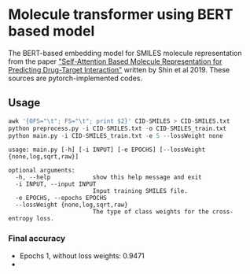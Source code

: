 
# Molecule transformer using BERT based model

The BERT-based embedding model for SMILES molecule representation from the paper ["Self-Attention Based Molecule Representation for Predicting Drug-Target Interaction"](http://proceedings.mlr.press/v106/shin19a.html) written by Shin et al 2019. These sources are pytorch-implemented codes.

## Usage
```python
awk '{OFS="\t"; FS="\t"; print $2}' CID-SMILES > CID-SMILES.txt
python preprocess.py -i CID-SMILES.txt -o CID-SMILES_train.txt
python main.py -i CID-SMILES_train.txt -e 5 --lossWeight none
```
```
usage: main.py [-h] [-i INPUT] [-e EPOCHS] [--lossWeight {none,log,sqrt,raw}]

optional arguments:
  -h, --help            show this help message and exit
  -i INPUT, --input INPUT
                        Input training SMILES file.
  -e EPOCHS, --epochs EPOCHS
  --lossWeight {none,log,sqrt,raw}
                        The type of class weights for the cross-entropy loss.
```

### Final accuracy
- Epochs 1, without loss weights: 0.9471
-
